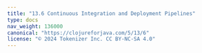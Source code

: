 ```yaml
---
title: "13.6 Continuous Integration and Deployment Pipelines"
type: docs
nav_weight: 136000
canonical: "https://clojureforjava.com/5/13/6"
license: "© 2024 Tokenizer Inc. CC BY-NC-SA 4.0"
---
```


